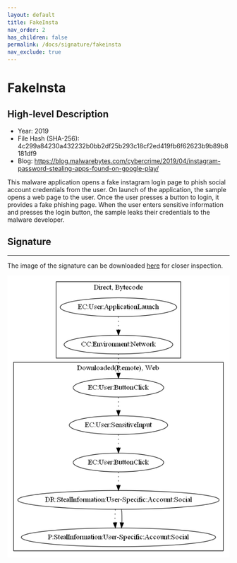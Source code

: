 ```yaml
---
layout: default
title: FakeInsta
nav_order: 2
has_children: false
permalink: /docs/signature/fakeinsta
nav_exclude: true
---
```


# FakeInsta

## High-level Description

* Year: 2019
* File Hash (SHA-256): 4c299a84230a432232b0bb2df25b293c18cf2ed419fb6f62623b9b89b8181df9
* Blog: https://blog.malwarebytes.com/cybercrime/2019/04/instagram-password-stealing-apps-found-on-google-play/

This malware application opens a fake instagram login page to phish social account credentials from the user. On launch of the application, the sample opens a web page to the user. Once the user presses a button to login, it provides a fake phishing page. When the user enters sensitive information and presses the login button, the sample leaks their credentials to the malware developer.

## Signature
---

The image of the signature can be downloaded [here](../../img/signatures/FakeInsta.png) for closer inspection.

![](../../img/signatures/FakeInsta.png)